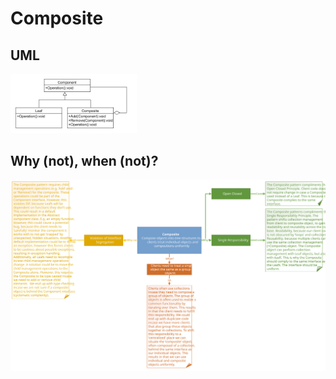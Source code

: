 # Composite
## UML
<img src=CompositeUML.png width=40% height=40%>

## Why (not), when (not)?
![Composite](https://raw.githubusercontent.com/NiekBeijloos/Design-Patterns/master/Structural/3.%20Composite/Composite.svg?raw=true)
